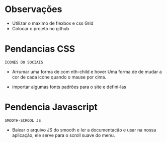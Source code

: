 # Observações

- Utilizar o maximo de flexbox e css Grid
- Colocar o projeto no github

# Pendancias CSS

`ICONES DO SOCIAIS`
- Arrumar uma forma de com nth-child e hover
  Uma forma de de mudar a cor de cada icone quando o mause
  por cima.

- importar algumas fonts padrões para o site e defini-las


# Pendencia Javascript

`SMOOTH-SCROOL JS`
- Baixar o arquivo JS do smooth e ler a documentacão
  e usar na nossa aplicação, ele serve para o scroll
  suave do menu.